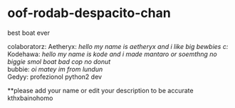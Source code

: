 # oof-rodab-despacito-chan

best boat ever

colaboratorz:
Aetheryx: *hello my name is aetheryx and i like big bewbies c:*  
Kodehawa: *hello my name is kode and i made mantaro or soemthng no biggie smol boat bad cop no donut*  
bubbie: *oi matey im from lundun*  
Gedyy: profezionol python2 dev  


**please add your name or edit your description to be accurate kthxbainohomo
